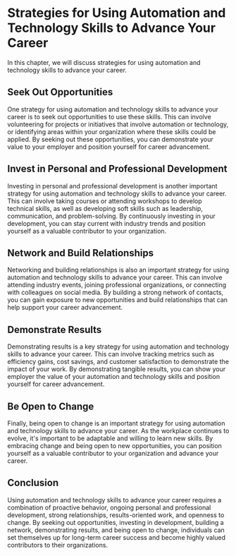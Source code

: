 Strategies for Using Automation and Technology Skills to Advance Your Career
========================================================================================================================================================

In this chapter, we will discuss strategies for using automation and technology skills to advance your career.

Seek Out Opportunities
----------------------

One strategy for using automation and technology skills to advance your career is to seek out opportunities to use these skills. This can involve volunteering for projects or initiatives that involve automation or technology, or identifying areas within your organization where these skills could be applied. By seeking out these opportunities, you can demonstrate your value to your employer and position yourself for career advancement.

Invest in Personal and Professional Development
-----------------------------------------------

Investing in personal and professional development is another important strategy for using automation and technology skills to advance your career. This can involve taking courses or attending workshops to develop technical skills, as well as developing soft skills such as leadership, communication, and problem-solving. By continuously investing in your development, you can stay current with industry trends and position yourself as a valuable contributor to your organization.

Network and Build Relationships
-------------------------------

Networking and building relationships is also an important strategy for using automation and technology skills to advance your career. This can involve attending industry events, joining professional organizations, or connecting with colleagues on social media. By building a strong network of contacts, you can gain exposure to new opportunities and build relationships that can help support your career advancement.

Demonstrate Results
-------------------

Demonstrating results is a key strategy for using automation and technology skills to advance your career. This can involve tracking metrics such as efficiency gains, cost savings, and customer satisfaction to demonstrate the impact of your work. By demonstrating tangible results, you can show your employer the value of your automation and technology skills and position yourself for career advancement.

Be Open to Change
-----------------

Finally, being open to change is an important strategy for using automation and technology skills to advance your career. As the workplace continues to evolve, it's important to be adaptable and willing to learn new skills. By embracing change and being open to new opportunities, you can position yourself as a valuable contributor to your organization and advance your career.

Conclusion
----------

Using automation and technology skills to advance your career requires a combination of proactive behavior, ongoing personal and professional development, strong relationships, results-oriented work, and openness to change. By seeking out opportunities, investing in development, building a network, demonstrating results, and being open to change, individuals can set themselves up for long-term career success and become highly valued contributors to their organizations.
